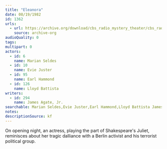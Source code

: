 ```yaml
---
title: "Eleanora"
date: 08/19/1982
id: 1362
urls: 
  - url: https://archive.org/download/cbs_radio_mystery_theater/cbs_radio_mystery_theater-1351-1399.zip/cbs_radio_mystery_theater-1351-1399%2Fcbsrmt_1362_eleanora.mp3
    source: archive-org
audioQuality: 0
tags: 
multipart: 0
actors:  
  - id: 6
    name: Marian Seldes  
  - id: 10
    name: Evie Juster  
  - id: 95
    name: Earl Hammond  
  - id: 126
    name: Lloyd Battista
writers:  
  - id: 294
    name: James Agate, Jr.
searchable: Marian Seldes,Evie Juster,Earl Hammond,Lloyd Battista James Agate, Jr.
notes: 
descriptionSource: kf
---
```

On opening night, an actress, playing the part of Shakespeare's Juliet, reminisces about her tragic dalliance with a Berlin activist and his terrorist political group.